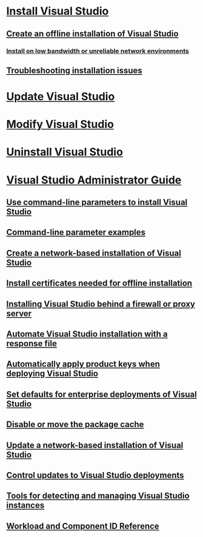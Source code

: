 # [Install Visual Studio](install-visual-studio.md)
## [Create an offline installation of Visual Studio](install-visual-studio-in-offline-environment.md)
### [Install on low bandwidth or unreliable network environments](install-vs-inconsistent-quality-network.md)
## [Troubleshooting installation issues](troubleshooting-installation-issues.md)
# [Update Visual Studio](update-visual-studio.md)
# [Modify Visual Studio](modify-visual-studio.md)
# [Uninstall Visual Studio](uninstall-visual-studio.md)
# [Visual Studio Administrator Guide](visual-studio-administrator-guide.md)
## [Use command-line parameters to install Visual Studio](use-command-line-parameters-to-install-visual-studio.md)
## [Command-line parameter examples](command-line-parameter-examples.md)
## [Create a network-based installation of Visual Studio](create-a-network-installation-of-visual-studio.md)
## [Install certificates needed for offline installation](install-certificates-for-visual-studio-offline.md)
## [Installing Visual Studio behind a firewall or proxy server](install-visual-studio-behind-a-firewall-or-proxy-server.md)
## [Automate Visual Studio installation with a response file](automated-installation-with-response-file.md)
## [Automatically apply product keys when deploying Visual Studio](automatically-apply-product-keys-when-deploying-visual-studio.md)
## [Set defaults for enterprise deployments of Visual Studio](set-defaults-for-enterprise-deployments.md)
## [Disable or move the package cache](disable-or-move-the-package-cache.md)
## [Update a network-based installation of Visual Studio](update-a-network-installation-of-visual-studio.md)
## [Control updates to Visual Studio deployments](controlling-updates-to-visual-studio-deployments.md)
## [Tools for detecting and managing Visual Studio instances](tools-for-managing-visual-studio-instances.md)
## [Workload and Component ID Reference](workload-and-component-ids.md)
